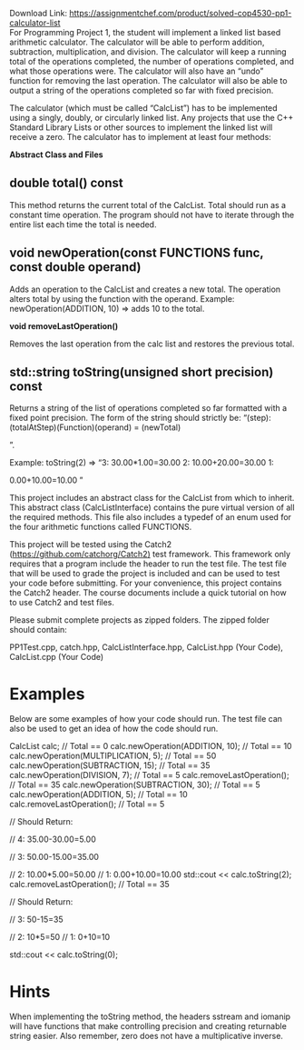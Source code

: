 Download Link: https://assignmentchef.com/product/solved-cop4530-pp1-calculator-list
<br>
For Programming Project 1, the student will implement a linked list based arithmetic calculator. The calculator will be able to perform addition, subtraction, multiplication, and division. The calculator will keep a running total of the operations completed, the number of operations completed, and what those operations were. The calculator will also have an “undo” function for removing the last operation. The calculator will also be able to output a string of the operations completed so far with fixed precision.

The calculator (which must be called “CalcList”) has to be implemented using a singly, doubly, or circularly linked list. Any projects that use the C++ Standard Library Lists or other sources to implement the linked list will receive a zero. The calculator has to implement at least four methods:

<strong>Abstract Class and Files </strong>

<h2>double total() const</h2>

This method returns the current total of the CalcList. Total should run as a constant time operation. The program should not have to iterate through the entire list each time the total is needed.

<h2>void newOperation(const FUNCTIONS func, const double operand)</h2>

Adds an operation to the CalcList and creates a new total. The operation alters total by using the function with the operand. Example: newOperation(ADDITION, 10) =&gt; adds 10 to the total.

<strong>void removeLastOperation() </strong>

Removes the last operation from the calc list and restores the previous total.

<h2>std::string toString(unsigned short precision) const</h2>

Returns a string of the list of operations completed so far formatted with a fixed point precision. The form of the string should strictly be: “(step): (totalAtStep)(Function)(operand) = (newTotal)


”.

Example: toString(2) =&gt; “3: 30.00*1.00=30.00
2: 10.00+20.00=30.00
1:

0.00+10.00=10.00
”

This project includes an abstract class for the CalcList from which to inherit. This abstract class (CalcListInterface) contains the pure virtual version of all the required methods. This file also includes a typedef of an enum used for the four arithmetic functions called FUNCTIONS.

This project will be tested using the Catch2 (<a href="https://github.com/catchorg/Catch2">https://github.com/catchorg/Catch2</a><a href="https://github.com/catchorg/Catch2">)</a> test framework. This framework only requires that a program include the header to run the test file. The test file that will be used to grade the project is included and can be used to test your code before submitting. For your convenience, this project contains the Catch2 header. The course documents include a quick tutorial on how to use Catch2 and test files.




Please submit complete projects as zipped folders. The zipped folder should contain:

PP1Test.cpp, catch.hpp, CalcListInterface.hpp, CalcList.hpp (Your Code), CalcList.cpp (Your Code)

<h1>Examples</h1>

Below are some examples of how your code should run. The test file can also be used to get an idea of how the code should run.

CalcList calc;                        // Total == 0 calc.newOperation(ADDITION, 10);      // Total == 10 calc.newOperation(MULTIPLICATION, 5); // Total == 50  calc.newOperation(SUBTRACTION, 15);   // Total == 35 calc.newOperation(DIVISION, 7);       // Total == 5 calc.removeLastOperation();           // Total == 35 calc.newOperation(SUBTRACTION, 30);   // Total == 5 calc.newOperation(ADDITION, 5);       // Total == 10 calc.removeLastOperation();           // Total == 5

// Should Return:

// 4: 35.00-30.00=5.00

// 3: 50.00-15.00=35.00

// 2: 10.00*5.00=50.00 // 1: 0.00+10.00=10.00 std::cout &lt;&lt; calc.toString(2); calc.removeLastOperation();           // Total == 35

// Should Return:

// 3: 50-15=35

// 2: 10*5=50 // 1: 0+10=10

std::cout &lt;&lt; calc.toString(0);

<h1>Hints</h1>

When implementing the toString method, the headers sstream and iomanip will have functions that make controlling precision and creating returnable string easier. Also remember, zero does not have a multiplicative inverse.



